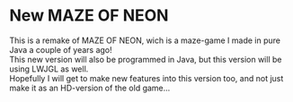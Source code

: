 # New MAZE OF NEON
This is a remake of MAZE OF NEON, wich is a maze-game I made in pure Java a couple of years ago!
<br />
This new version will also be programmed in Java, but this version will be using LWJGL as well.
<br />
Hopefully I will get to make new features into this version too, and not just make it as an HD-version of the old game...
